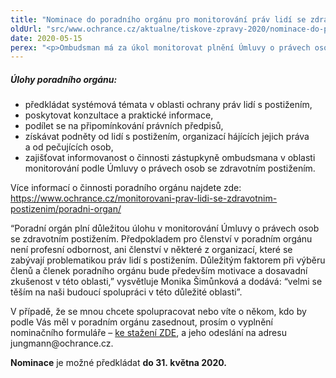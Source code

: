 ```yaml
---
title: "Nominace do poradního orgánu pro monitorování práv lidí se zdravotním postižením jsou prodlouženy do konce května"
oldUrl: "src/www.ochrance.cz/aktualne/tiskove-zpravy-2020/nominace-do-poradniho-organu-pro-monitorovani-prav-lidi-se-zdravotnim-postizenim-jsou-prodl"
date: 2020-05-15
perex: "<p>Ombudsman má za úkol monitorovat plnění Úmluvy o právech osob se zdravotním postižením. Působnost v této agendě byla svěřena zástupkyni ombudsmana Monice Šimůnkové. Jejím úkolem bude průběžně sledovat a upozorňovat na systémové nedostatky v oblasti práv lidí s postižením a také o nich informovat Výbor OSN pro práva lidí se zdravotním postižením. Na plnění těchto úkolů se bude podílet i poradní orgán, který nyní sestavuje. Až do 31. května nám můžete napsat, koho byste v poradním orgánu rádi viděli.</p>"
---
```


<!-- imported from the old website -->

<h5>Úlohy poradního orgánu:</h5><p></p><ul><li>předkládat systémová témata v oblasti ochrany práv lidí s postižením,</li><li>poskytovat konzultace a praktické informace,</li><li>podílet se na připomínkování právních předpisů,</li><li>získávat podněty od lidí s postižením, organizací hájících jejich práva a od pečujících osob,</li><li>zajišťovat informovanost o činnosti zástupkyně ombudsmana v oblasti monitorování podle Úmluvy o právech osob se zdravotním postižením.</li></ul><p>Více informací o činnosti poradního orgánu najdete zde:<a href="https://www.ochrance.cz/monitorovani-prav-lidi-se-zdravotnim-postizenim/poradni-organ/" target="_blank"> https://www.ochrance.cz/monitorovani-prav-lidi-se-zdravotnim-postizenim/poradni-organ/</a></p><p>“Poradní orgán plní důležitou úlohu v monitorování Úmluvy o právech osob se zdravotním postižením. Předpokladem pro členství v poradním orgánu není profesní odbornost, ani členství v některé z organizací, které se zabývají problematikou práv lidí s postižením. Důležitým faktorem při výběru členů a členek poradního orgánu bude především motivace a dosavadní zkušenost v této oblasti,” vysvětluje Monika Šimůnková a dodává: “velmi se těším na naši budoucí spolupráci v této důležité oblasti”.</p><p>V případě, že se mnou chcete spolupracovat nebo víte o někom, kdo by podle Vás měl v poradním orgánu zasednout, prosím o vyplnění nominačního formuláře &ndash; <a href="https://ochrance.cz/fileadmin/user_upload/CRPD/Aktuality-prilohy/Poradni___orga__n_-_nominac__ni___formula__r__.docx" target="_blank">ke stažení ZDE</a>, a jeho odeslání na adresu jungmann@ochrance.cz.</p><p><b>Nominace</b> je možné předkládat <b>do 31. května 2020.</b></p>
